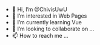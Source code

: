 - 👋 Hi, I’m @ChivisUwU
- 👀 I’m interested in Web Pages
- 🌱 I’m currently learning Vue
- 💞️ I’m looking to collaborate on ...
- 📫 How to reach me ...

<!---
ChivisUwU/ChivisUwU is a ✨ special ✨ repository because its `README.md` (this file) appears on your GitHub profile.
You can click the Preview link to take a look at your changes.
--->

